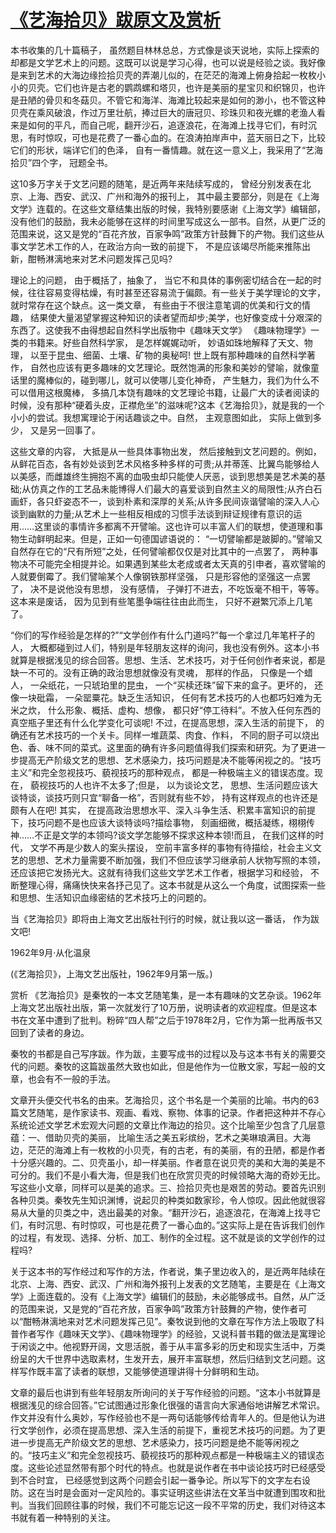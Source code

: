 # [《艺海拾贝》跋原文及赏析](https://www.vrrw.net/wx/14307.html)

本书收集的几十篇稿子， 虽然题目林林总总，方式像是谈天说地，实际上探索的却都是文学艺术上的问题。这既可以说是学习心得，也可以说是经验之谈。我好像是来到艺术的大海边缘捡拾贝壳的弄潮儿似的，在茫茫的海滩上俯身拾起一枚枚小小的贝壳。它们也许是古老的鹦鹉螺和塔贝，也许是美丽的星宝贝和织锦贝，也许是丑陋的骨贝和冬菇贝。不管它和海洋、海滩比较起来是如何的渺小，也不管这种贝壳在乘风破浪，作过万里壮航，捧过巨大的唐冠贝、珍珠贝和夜光螺的老渔人看来是如何的平凡，而自己呢，翻开沙石，追逐浪花，在海滩上找寻它们，有时沉思，有时惊叹，可也是花费了一番心血的。在浪涛拍岸声中，蓝天丽日之下，比较它们的形状，端详它们的色泽， 自有一番情趣。就在这一意义上，我采用了“艺海拾贝”四个字， 冠题全书。

这10多万字关于文艺问题的随笔，是近两年来陆续写成的， 曾经分别发表在北京、上海、西安、武汉、广州和海外的报刊上， 其中最主要部分，则是在《上海文学》连载的。在这些文章结集出版的时候，我特别要感谢《上海文学》编辑部，没有他们的鼓励，我未必能够在这样的时间里写成这么一部书。自然，从更广泛的范围来说，这又是党的“百花齐放，百家争鸣”政策方针鼓舞下的产物。我们这些从事文学艺术工作的人，在政治方向一致的前提下， 不是应该竭尽所能来推陈出新，酣畅淋漓地来对艺术问题发挥己见吗?

理论上的问题， 由于概括了，抽象了， 当它不和具体的事例密切结合在一起的时候，往往容易变得枯燥，有时甚至还容易流于偏颇。有一些关于美学理论的文字，就时常存在这个缺点。这一类文章， 有些由于不很注意笔调的优美和行文的情趣， 结果使大量渴望掌握这种知识的读者望而却步;美学，也好像变成十分艰深的东西了。这使我不由得想起自然科学出版物中《趣味天文学》 《趣味物理学》一类的书籍来。好些自然科学家， 是怎样娓娓动听， 妙语如珠地解释了天文、物理， 以至于昆虫、细菌、土壤、矿物的奥秘呵! 世上既有那种趣味的自然科学著作， 自然也应该有更多趣味的文艺理论。既然饱满的形象和美妙的譬喻，就像童话里的魔棒似的，碰到哪儿，就可以使哪儿变化神奇， 产生魅力，我们为什么不可以借用这根魔棒， 多搞几本饶有趣味的文艺理论书籍，让最广大的读者阅读的时候，没有那种“硬着头皮，正襟危坐”的滋味呢?这本《艺海拾贝》，就是我的一个小小的尝试。我想寓理论于闲话趣谈之中。自然， 主观意图如此， 实际上做到多少， 又是另一回事了。



这些文章的内容， 大抵是从一些具体事物出发， 然后接触到文艺问题的。例如，从鲜花百态，各有妙处谈到艺术风格多种多样的可贵;从并蒂莲、比翼鸟能够给人以美感，而雌雄终生拥抱不离的血吸虫却只能使人厌恶，谈到思想美是艺术美的基础;从仿真之作的工艺品未能博得人们最大的喜爱谈到自然主义的局限性;从齐白石画虾，各只虾姿态不一，谈到朴素和深厚的关系;从许多民间诙谐譬喻的深入人心谈到幽默的力量;从艺术上一些相反相成的习惯手法谈到辩证规律有意识的运用……这里谈的事情许多都离不开譬喻。这也许可以丰富人们的联想，使道理和事物生动鲜明起来。但是，正如一句德国谚语说的： “一切譬喻都是跛脚的。”譬喻又自然存在它的“尺有所短”之处，任何譬喻都仅仅是对比其中的一点罢了， 两种事物决不可能完全相提并论。如果遇到某些太老成或者太天真的引申者，喜欢譬喻的人就要倒霉了。我们譬喻某个人像钢铁那样坚强， 只是形容他的坚强这一点罢了， 决不是说他没有思想， 没有感情， 子弹打不进去，不吃饭毫不相干，等等。这本来是废话， 因为见到有些笔墨争端往往由此而生， 只好不避繁冗添上几笔了。

“你们的写作经验是怎样的?”“文学创作有什么门道吗?”每一个拿过几年笔杆子的人， 大概都碰到过人们，特别是年轻朋友这样的询问，我也没有例外。这本小书就算是根据浅见的综合回答。思想、生活、艺术技巧，对于任何创作者来说，都是缺一不可的。没有正确的政治思想就像没有灵魂， 那样的作品， 只像是一个蜡人， 一朵纸花，一只琥珀里的昆虫， 一个“买椟还珠”留下来的盒子。更坏的， 还像一块砒霜， 一朵罂粟花。缺乏生活知识， 任何有艺术技巧的人也都巧妇难为无米之炊， 什么形象、概括、虚构、想像， 都只好“停工待料”。不放入任何东西的真空瓶子里还有什么化学变化可谈呢! 不过，在提高思想，深入生活的前提下， 的确还有艺术技巧的一个关卡。同样一堆蔬菜、肉食、作料， 不同的厨子可以烧出色、香、味不同的菜式。这里面的确有许多问题值得我们探索和研究。为了更进一步提高无产阶级文艺的思想、艺术感染力，技巧问题是决不能等闲视之的。“技巧主义”和完全忽视技巧、藐视技巧的那种观点， 都是一种极端主义的错误态度。现在， 藐视技巧的人也许不太多了;但是， 以为谈论文艺， 思想、生活问题应该大谈特谈，谈技巧则只宜“聊备一格”，否则就有些不妙， 持有这样观点的也许还是颇有人在吧! 其实， 在提高政治思想水平、深入斗争生活、积累丰富知识的前提下，技巧问题不是也应该大谈特谈吗?描绘事物， 刻画细微，概括凝练，栩栩传神……不正是文学的本领吗?谈文学怎能够不探求这种本领!而且， 在我们这样的时代， 文学不再是少数人的案头摆设， 空前丰富多样的事物有待描绘，社会主义文艺的思想、艺术力量需要不断加强，我们不但应该学习继承前人状物写照的本领， 还应该把它发扬光大。这就有待我们这些文学艺术工作者，根据学习和经验， 不断整理心得，痛痛快快来各抒己见了。这本书就是从这么一个角度，试图探索一些和思想、生活知识血缘密结的艺术技巧上的问题的。

当《艺海拾贝》即将由上海文艺出版社刊行的时候，就让我以这一番话， 作为跋文吧!

1962年9月·从化温泉

(《艺海拾贝》，上海文艺出版社，1962年9月第一版。)

赏析 《艺海拾贝》是秦牧的一本文艺随笔集，是一本有趣味的文艺杂谈。1962年上海文艺出版社出版，第一次就发行了10万册，说明读者的欢迎程度。但是这本书在文革中遭到了批判。粉碎“四人帮”之后于1978年2月，它作为第一批再版书又回到了读者的身边。

秦牧的书都是自己写序跋。作为跋，主要写成书的过程以及与这本书有关的需要交代的问题。秦牧的这篇跋虽然大致也如此，但是他作为一位散文家，写起一般的文章，也会有不一般的手法。

文章开头便交代书名的由来。艺海拾贝，这个书名是一个美丽的比喻。书内的63篇文艺随笔，是作家读书、观画、看戏、察物、体事的记录。作者把这种并不存心系统论述文学艺术宏观大问题的文章比作海边的拾贝。这个比喻至少包含了几层意蕴：一、借助贝壳的美丽， 比喻生活之美五彩缤纷，艺术之美琳琅满目。大海边，茫茫的海滩上有一枚枚的小贝壳，有的古老，有的美丽，有的丑陋，都是作者十分感兴趣的。二、贝壳虽小，却一样美丽。作者意在说贝壳的美和大海的美是不可分的。我们不是小看大海，但是我们也在欣赏贝壳的时候领略大海的奇妙无比。写这些小文章，同样可以是美的追求。三、捡拾贝壳也是艰苦的劳动。要首先识别各种贝类。秦牧先生知识渊博，说起贝的种类如数家珍，令人惊叹。因此他就很容易从大量的贝类之中，选出最美的对象。“翻开沙石，追逐浪花，在海滩上找寻它们，有时沉思、有时惊叹，可也是花费了一番心血的。”这实际上是在告诉我们创作的过程，有发现、选择、分析、加工、制作的全过程。这不就是谈的文学创作的过程吗?

关于这本书的写作经过和写作的方法，作者说，集子里边收入的，是近两年陆续在北京、上海、西安、武汉、广州和海外报刊上发表的文艺随笔，主要是在《上海文学》上面连载的。没有《上海文学》编辑们的鼓励，未必能够成书。自然，从广泛的范围来说，又是党的“百花齐放，百家争鸣”政策方针鼓舞的产物，使作者可以“酣畅淋漓地来对艺术问题发挥己见”。秦牧说到他的文章在写作方法上吸取了科普作者写作《趣味天文学》、《趣味物理学》的经验，又说科普书籍的做法是寓理论于闲谈之中。他视野开阔，文思活脱，善于从丰富多彩的历史和现实生活中，万类纷呈的大千世界中选取素材，生发开去，展开丰富联想，然后归结到文艺问题。这样写作既丰富了读者的联想，又能够使道理讲得十分鲜明和生动。

文章的最后也讲到有些年轻朋友所询问的关于写作经验的问题。“这本小书就算是根据浅见的综合回答。”它试图通过形象化很强的语言向大家通俗地讲解艺术常识。作文并没有什么奥妙，写作经验也不是一两句话能够传给青年人的。但是他认为进行文学创作，必须在提高思想、深入生活的前提下，重视艺术技巧的问题。为了更进一步提高无产阶级文艺的思想、艺术感染力，技巧问题是绝不能等闲视之的。“技巧主义”和完全忽视技巧、藐视技巧的那种观点都是一种极端主义的错误态度。这些论述显然带有那个时代的特点。也就是说作者在书中谈论技巧时已经感受到不合时宜， 已经感觉到这两个问题会引起一番争论。所以写下的文字左右设防。这在当时是会面对一定风险的。事实证明这些讲法在文革当中就遭到围攻和批判。当我们回顾往事的时候，我们不可能忘记这一段不平常的历史，我们对待这本书就有着一种特别的关注。

